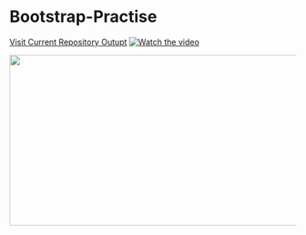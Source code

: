 # Bootstrap-Practise

[Visit Current Repository Outupt](https://ayushpateldeveloper.github.io/Bootstrap-Practise/)
[![Watch the video](https://img.youtube.com/vi/OK_JCtrrv-c?si=-hIW-WAc4ma_tIFD/hqdefault.jpg)](https://www.youtube.com/embed/OK_JCtrrv-c?si=-hIW-WAc4ma_tIFD)

[<img src="https://img.youtube.com/vi/OK_JCtrrv-c?si=-hIW-WAc4ma_tIFD>/hqdefault.jpg" width="600" height="300"
/>](https://www.youtube.com/embed/OK_JCtrrv-c?si=-hIW-WAc4ma_tIFD)



